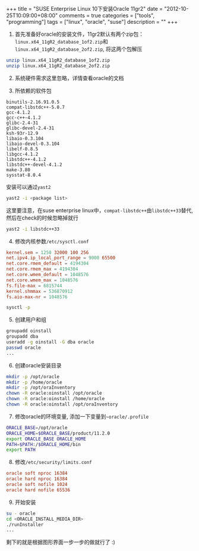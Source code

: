 +++
title = "SUSE Enterprise Linux 10下安装Oracle 11gr2"
date = "2012-10-25T10:09:00+08:00"
comments = true
categories = ["tools", "programming"]
tags = ["linux", "oracle", "suse"]
description = ""
+++


1. 首先准备好oracle的安装文件，11gr2默认有两个zip包：`linux.x64_11gR2_database_1of2.zip`和`linux.x64_11gR2_database_2of2.zip`, 将这两个包解压

```sh
unzip linux.x64_11gR2_database_1of2.zip
unzip linux.x64_11gR2_database_2of2.zip
```

2. 系统硬件需求这里忽略，详情查看oracle的文档

3. 所依赖的软件包

<!--more-->

```
binutils-2.16.91.0.5
compat-libstdc++-5.0.7
gcc-4.1.2
gcc-c++-4.1.2
glibc-2.4-31
glibc-devel-2.4-31
ksh-93r-12.9
libaio-0.3.104
libaio-devel-0.3.104
libelf-0.8.5
libgcc-4.1.2
libstdc++-4.1.2
libstdc++-devel-4.1.2
make-3.80
sysstat-8.0.4
```
安装可以通过`yast2`

```sh
yast2 -i <package list>
```

这里要注意，在suse enterprise linux中，`compat-libstdc++`由`libstdc++33`替代, 然后在check的时候忽略掉就行

```sh
yast2 -i libstdc++33
```

4. 修改内核参数`/etc/sysctl.conf`

```conf
kernel.sem = 1250 32000 100 256
net.ipv4.ip_local_port_range = 9000 65500
net.core.rmem_default = 4194304
net.core.rmem_max = 4194304
net.core.wmem_default = 1048576
net.core.wmem_max = 1048576
fs.file-max = 6815744
kernel.shmmax = 536870912
fs.aio-max-nr = 1048576
```

```sh
sysctl -p
```

5. 创建用户和组

```sh
groupadd oinstall
groupadd dba
useradd -g oinstall -G dba oracle
passwd oracle
...
```

6. 创建oracle安装目录

```sh
mkdir -p /opt/oracle
mkdir -p /home/oracle
mkdir -p /opt/oraInventory
chown -R oracle:oinstall /opt/oracle
chown -R oracle:oinstall /home/oracle
chown -R oracle:oinstall /opt/oraInventory
```

7. 修改oracle的环境变量, 添加一下变量到`~oracle/.profile`

```sh
ORACLE_BASE=/opt/oracle
ORACLE_HOME=$ORACLE_BASE/product/11.2.0 
export ORACLE_BASE ORACLE_HOME
PATH=$PATH:/$ORACLE_HOME/bin
export PATH
```

8. 修改`/etc/security/limits.conf`

```conf
oracle soft nproc 16384
oracle hard nproc 16384
oracle soft nofile 1024
oracle hard nofile 65536
```

9. 开始安装

```sh
su - oracle
cd <ORACLE_INSTALL_MEDIA_DIR>
./runInstaller
...
```

剩下的就是根据图形界面一步一步的做就行了 :)
